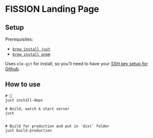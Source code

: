 # FISSION Landing Page

## Setup

Prerequisites:
- [`brew install just`](https://github.com/casey/just)
- [`brew install pnpm`](https://pnpm.js.org)

Uses `elm-git` for install, so you'll need to have your [SSH key setup for Github](https://help.github.com/en/github/authenticating-to-github/connecting-to-github-with-ssh).

## How to use

```shell
# 🍱
just install-deps

# Build, watch & start server
just


# Build for production and put in `dist` folder
just build-production
```
